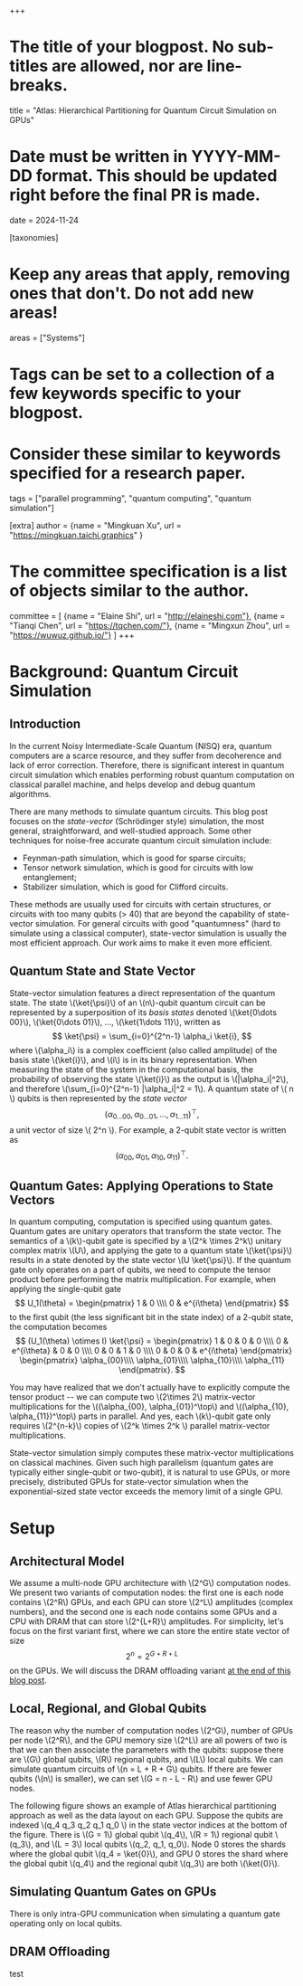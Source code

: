 +++
# The title of your blogpost. No sub-titles are allowed, nor are line-breaks.
title = "Atlas: Hierarchical Partitioning for Quantum Circuit Simulation on GPUs"
# Date must be written in YYYY-MM-DD format. This should be updated right before the final PR is made.
date = 2024-11-24

[taxonomies]
# Keep any areas that apply, removing ones that don't. Do not add new areas!
areas = ["Systems"]
# Tags can be set to a collection of a few keywords specific to your blogpost.
# Consider these similar to keywords specified for a research paper.
tags = ["parallel programming", "quantum computing", "quantum simulation"]

[extra]
author = {name = "Mingkuan Xu", url = "https://mingkuan.taichi.graphics" }
# The committee specification is  a list of objects similar to the author.
committee = [
    {name = "Elaine Shi", url = "http://elaineshi.com"},
    {name = "Tianqi Chen", url = "https://tqchen.com/"},
    {name = "Mingxun Zhou", url = "https://wuwuz.github.io/"}
]
+++

# Background: Quantum Circuit Simulation

## Introduction
In the current Noisy Intermediate-Scale Quantum (NISQ) era, quantum computers are a scarce resource, and they suffer from decoherence and lack of error correction. Therefore, there is significant interest in quantum circuit simulation which enables performing robust quantum computation on classical parallel machine, and helps develop and debug quantum algorithms.

There are many methods to simulate quantum circuits. This blog post focuses on the *state-vector* (Schrödinger style) simulation, the most general, straightforward, and well-studied approach. Some other techniques for noise-free accurate quantum circuit simulation include:

- Feynman-path simulation, which is good for sparse circuits;
- Tensor network simulation, which is good for circuits with low entanglement;
- Stabilizer simulation, which is good for Clifford circuits.

These methods are usually used for circuits with certain structures, or circuits with too many qubits (> 40) that are beyond the capability of state-vector simulation. For general circuits with good "quantumness" (hard to simulate using a classical computer), state-vector simulation is usually the most efficient approach. Our work aims to make it even more efficient.

## Quantum State and State Vector
State-vector simulation features a direct representation of the quantum state. The state \\(\ket{\psi}\\) of an \\(n\\)-qubit quantum circuit can be represented by a superposition of its *basis states* denoted \\(\ket{0\dots 00}\\), \\(\ket{0\dots 01}\\), ..., \\(\ket{1\dots 11}\\), written as
$$
\ket{\psi} = \sum_{i=0}^{2^n-1} \alpha_i \ket{i},
$$
where \\(\alpha_i\\) is a complex coefficient (also called amplitude) of the basis state \\(\ket{i}\\), and \\(i\\) is in its binary representation. When measuring the state of the system in the computational basis, the probability of observing the state \\(\ket{i}\\) as the output is \\(|\alpha_i|^2\\), and therefore \\(\sum_{i=0}^{2^n-1} |\alpha_i|^2 = 1\\). A quantum state of \\( n \\) qubits is then represented by the *state vector* 
$$
(\alpha_{0\dots 00},\alpha_{0\dots 01},...,\alpha_{1\dots 11})^\top,
$$
a unit vector of size \\( 2^n \\). For example, a 2-qubit state vector is written as
$$
(\alpha_{00},\alpha_{01},\alpha_{10},\alpha_{11})^\top.
$$

## Quantum Gates: Applying Operations to State Vectors
In quantum computing, computation is specified using quantum gates. Quantum gates are unitary operators that transform the state vector. The semantics of a \\(k\\)-qubit gate is specified by a \\(2^k \times 2^k\\) unitary complex matrix \\(U\\), and applying the gate to a quantum state \\(\ket{\psi}\\) results in a state denoted by the state vector \\(U \ket{\psi}\\).
If the quantum gate only operates on a part of qubits, we need to compute the tensor product before performing the matrix multiplication. For example, when applying the single-qubit gate 
$$
U_1(\theta) = \begin{pmatrix}
1 & 0 \\\\
0 & e^{i\theta}
\end{pmatrix}
$$
to the first qubit (the less significant bit in the state index) of a 2-qubit state, the computation becomes
$$
(U_1(\theta) \otimes I) \ket{\psi} = \begin{pmatrix}
1 & 0 & 0 & 0 \\\\
0 & e^{i\theta} & 0 & 0 \\\\
0 & 0 & 1 & 0 \\\\
0 & 0 & 0 & e^{i\theta}
\end{pmatrix}
\begin{pmatrix}
\alpha_{00}\\\\
\alpha_{01}\\\\
\alpha_{10}\\\\
\alpha_{11}
\end{pmatrix}.
$$

You may have realized that we don't actually have to explicitly compute the tensor product -- we can compute two \\(2\times 2\\) matrix-vector multiplications for the \\((\alpha_{00}, \alpha_{01})^\top\\) and \\((\alpha_{10}, \alpha_{11})^\top\\) parts in parallel. And yes, each \\(k\\)-qubit gate only requires \\(2^{n-k}\\) copies of \\(2^k \times 2^k \\) parallel matrix-vector multiplications.

State-vector simulation simply computes these matrix-vector multiplications on classical machines. Given such high parallelism (quantum gates are typically either single-qubit or two-qubit), it is natural to use GPUs, or more precisely, distributed GPUs for state-vector simulation when the exponential-sized state vector exceeds the memory limit of a single GPU.

# Setup
## Architectural Model
We assume a multi-node GPU architecture with \\(2^G\\) computation nodes. We present two variants of computation nodes: the first one is each node contains \\(2^R\\) GPUs, and each GPU can store \\(2^L\\) amplitudes (complex numbers), and the second one is each node contains some GPUs and a CPU with DRAM that can store \\(2^{L+R}\\) amplitudes. For simplicity, let's focus on the first variant first, where we can store the entire state vector of size
$$
2^n = 2^{G+R+L}
$$
on the GPUs. We will discuss the DRAM offloading variant [at the end of this blog post](#dram-offloading).

## Local, Regional, and Global Qubits
The reason why the number of computation nodes \\(2^G\\), number of GPUs per node \\(2^R\\), and the GPU memory size \\(2^L\\) are all powers of two is that we can then associate the parameters with the qubits: suppose there are \\(G\\) global qubits, \\(R\\) regional qubits, and \\(L\\) local qubits. We can simulate quantum circuits of \\(n = L + R + G\\) qubits. If there are fewer qubits (\\(n\\) is smaller), we can set \\(G = n - L - R\\) and use fewer GPU nodes.

The following figure shows an example of Atlas hierarchical partitioning approach as well as the data layout on each GPU. Suppose the qubits are indexed \\(q_4 q_3 q_2 q_1 q_0 \\) in the state vector indices at the bottom of the figure. There is \\(G = 1\\) global qubit \\(q_4\\), \\(R = 1\\) regional qubit \\(q_3\\), and \\(L = 3\\) local qubits \\(q_2, q_1, q_0\\). Node 0 stores the shards where the global qubit \\(q_4 = \ket{0}\\), and GPU 0 stores the shard where the global qubit \\(q_4\\) and the regional qubit \\(q_3\\) are both \\(\ket{0}\\).

## Simulating Quantum Gates on GPUs
There is only intra-GPU communication when simulating a quantum gate operating only on local qubits.


## DRAM Offloading
test

